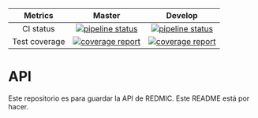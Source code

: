 |    Metrics    |                                                                                     Master                                                                                     |                                                                                  Develop                                                                                 |
|:-------------:|:------------------------------------------------------------------------------------------------------------------------------------------------------------------------------:|:------------------------------------------------------------------------------------------------------------------------------------------------------------------------:|
| CI status     | [![pipeline status](https://gitlab.com/redmic-project/server/api/badges/master/pipeline.svg)](https://gitlab.com/redmic-project/server/api/commits/master) | [![pipeline status](https://gitlab.com/redmic-project/server/api/badges/dev/pipeline.svg)](https://gitlab.com/redmic-project/server/api/commits/dev) |
| Test coverage | [![coverage report](https://gitlab.com/redmic-project/server/api/badges/master/coverage.svg)](https://gitlab.com/redmic-project/server/api/commits/master) | [![coverage report](https://gitlab.com/redmic-project/server/api/badges/dev/coverage.svg)](https://gitlab.com/redmic-project/server/api/commits/dev) |

# API
Este repositorio es para guardar la API de REDMIC. Este README está por hacer.
